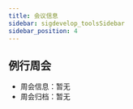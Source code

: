 ```yaml
---
title: 会议信息
sidebar: sigdevelop_toolsSidebar
sidebar_position: 4
---
```


## 例行周会
- 周会信息：暂无
- 周会归档：暂无
